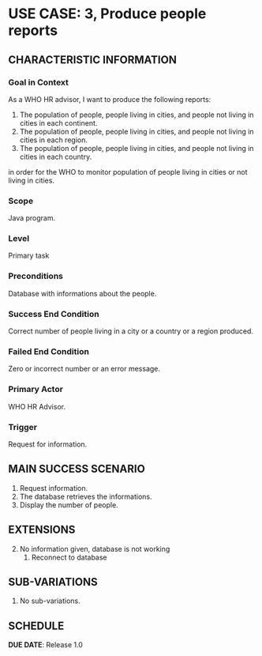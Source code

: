 # USE CASE: 3, Produce people reports

## CHARACTERISTIC INFORMATION

### Goal in Context

As a WHO HR advisor, I want to produce the following reports:

1. The population of people, people living in cities, and people not living in cities in each continent.
2. The population of people, people living in cities, and people not living in cities in each region.
3. The population of people, people living in cities, and people not living in cities in each country.

in order for the WHO to monitor population of people living in cities or not living in cities.

### Scope

Java program.

### Level

Primary task

### Preconditions

Database with informations about the people.

### Success End Condition

Correct number of people living in a city or a country or a region produced.

### Failed End Condition

Zero or incorrect number or an error message.

### Primary Actor

WHO HR Advisor.

### Trigger

Request for information.

## MAIN SUCCESS SCENARIO

1. Request information.
2. The database retrieves the informations.
3. Display the number of people.

## EXTENSIONS

2. No information given, database is not working
      1. Reconnect to database

## SUB-VARIATIONS

1. No sub-variations.

## SCHEDULE

**DUE DATE**: Release 1.0
